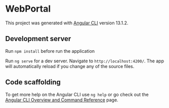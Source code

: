 # WebPortal

This project was generated with [Angular CLI](https://github.com/angular/angular-cli) version 13.1.2.

## Development server
Run `npm install` before run the application

Run `ng serve` for a dev server. Navigate to `http://localhost:4200/`. The app will automatically reload if you change any of the source files.

## Code scaffolding

To get more help on the Angular CLI use `ng help` or go check out the [Angular CLI Overview and Command Reference](https://angular.io/cli) page.
